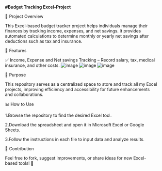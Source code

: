 **#Budget Tracking Excel-Project**

📌 Project Overview

This Excel-based budget tracker project helps individuals manage their finances by tracking income, expenses, and net savings. It provides automated calculations to determine monthly or yearly net savings after deductions such as tax and insurance.

📂 Features

✅ Income, Expense and Net savings Tracking – Record salary, tax, medical insurance, and other costs.
![image](https://github.com/user-attachments/assets/76cfe624-e2d8-4175-9bf4-c8669c9115a6) 
![image](https://github.com/user-attachments/assets/ba95a4a7-670e-4385-b992-0418b0e05bc8)
![image](https://github.com/user-attachments/assets/35eb4bdf-57aa-4c6e-bd31-b4d9021dbedf)



🎯 Purpose

This repository serves as a centralized space to store and track all my Excel projects, improving efficiency and accessibility for future enhancements and collaborations.

📊 How to Use

1.Browse the repository to find the desired Excel tool.

2.Download the spreadsheet and open it in Microsoft Excel or Google Sheets.

3.Follow the instructions in each file to input data and analyze results.

🤝 Contribution

Feel free to fork, suggest improvements, or share ideas for new Excel-based tools! 🚀
